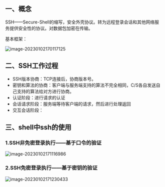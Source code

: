 ## 一、概念

SSH——Secure-Shell的缩写，安全外壳协议。转为远程登录会话和其他网络服务提供安全性的协议。对数据包加密在传输。

基本框架：

![image-20230102170117125](https://cdn.jsdelivr.net/gh/JarvisTH/picbed/img/image-20230102170117125.png)

## 二、SSH工作过程

- SSH版本协商：TCP连接后，协商版本号。
- 密钥和算法的协商：客户端与服务端支持的算法不完全相同，C/S各自发送自己支持的算法给对方进行协商。
- 认证阶段：进行请求的认证
- 会话请求阶段：服务端等待客户端的请求，然后进行处理返回
- 交互会话阶段：

## 三、shell中ssh的使用

### 1.SSH非免密登录执行——基于口令的验证

![image-20230102171116986](https://cdn.jsdelivr.net/gh/JarvisTH/picbed/img/image-20230102171116986.png)



### 2.SSH免密登录执行——基于密钥的验证

![image-20230102171230433](https://cdn.jsdelivr.net/gh/JarvisTH/picbed/img/image-20230102171230433.png)